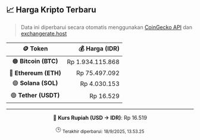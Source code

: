 

<!-- HARGA_KRIPTO -->
## 📈 Harga Kripto Terbaru

> Data ini diperbarui secara otomatis menggunakan [CoinGecko API](https://www.coingecko.com/) dan [exchangerate.host](https://exchangerate.host/)

<div align="center">

| 🪙 Token | 💰 Harga (IDR) |
|:------:|---------------:|
| 🟠 **Bitcoin (BTC)**   | Rp 1.934.115.868 |
| 🔵 **Ethereum (ETH)**  | Rp 75.497.092 |
| 🟣 **Solana (SOL)**    | Rp 4.030.153 |
| 🟢 **Tether (USDT)**   | Rp 16.529 |

---

💱 **Kurs Rupiah (USD → IDR)**: Rp 16.519

🕒 <sub>Terakhir diperbarui: 18/9/2025, 13.53.25</sub>

</div>
<!-- /HARGA_KRIPTO -->